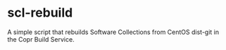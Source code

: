 # scl-rebuild
A simple script that rebuilds Software Collections from CentOS dist-git in the Copr Build Service.
